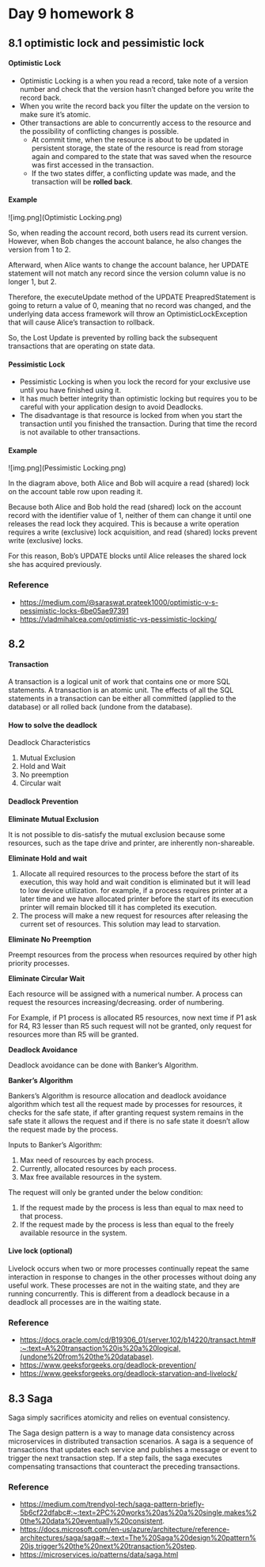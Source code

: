 # Day 9 homework 8

## 8.1 optimistic lock and pessimistic lock
#### Optimistic Lock
* Optimistic Locking is a when you read a record, take note of a version number and check that the version hasn’t changed before you write the record back. 
* When you write the record back you filter the update on the version to make sure it’s atomic.
* Other transactions are able to concurrently access to the resource and the possibility of conflicting changes is possible. 
  * At commit time, when the resource is about to be updated in persistent storage, the state of the resource is read from storage again and compared to the state that was saved when the resource was first accessed in the transaction. 
  * If the two states differ, a conflicting update was made, and the transaction will be **rolled back**.

#### Example
![img.png](Optimistic Locking.png)

So, when reading the account record, both users read its current version. However, when Bob changes the account balance, he also changes the version from 1 to 2.

Afterward, when Alice wants to change the account balance, her UPDATE statement will not match any record since the version column value is no longer 1, but 2.

Therefore, the executeUpdate method of the UPDATE PreapredStatement is going to return a value of 0, meaning that no record was changed, and the underlying data access framework will throw an OptimisticLockException that will cause Alice’s transaction to rollback.

So, the Lost Update is prevented by rolling back the subsequent transactions that are operating on state data.

#### Pessimistic Lock
* Pessimistic Locking is when you lock the record for your exclusive use until you have finished using it.
* It has much better integrity than optimistic locking but requires you to be careful with your application design to avoid Deadlocks.
* The disadvantage is that resource is locked from when you start the transaction until you finished the transaction. During that time the record is not available to other transactions.

#### Example
![img.png](Pessimistic Locking.png)

In the diagram above, both Alice and Bob will acquire a read (shared) lock on the account table row upon reading it.

Because both Alice and Bob hold the read (shared) lock on the account record with the identifier value of 1, neither of them can change it until one releases the read lock they acquired. This is because a write operation requires a write (exclusive) lock acquisition, and read (shared) locks prevent write (exclusive) locks.

For this reason, Bob’s UPDATE blocks until Alice releases the shared lock she has acquired previously.

### Reference
* https://medium.com/@saraswat.prateek1000/optimistic-v-s-pessimistic-locks-6be05ae97391
* https://vladmihalcea.com/optimistic-vs-pessimistic-locking/

## 8.2
#### Transaction
A transaction is a logical unit of work that contains one or more SQL statements. A transaction is an atomic unit. The effects of all the SQL statements in a transaction can be either all committed (applied to the database) or all rolled back (undone from the database).

#### How to solve the deadlock
Deadlock Characteristics
1. Mutual Exclusion 
2. Hold and Wait 
3. No preemption 
4. Circular wait
#### Deadlock Prevention
**Eliminate Mutual Exclusion**

It is not possible to dis-satisfy the mutual exclusion because some resources, such as the tape drive and printer, are inherently non-shareable.

**Eliminate Hold and wait**
1. Allocate all required resources to the process before the start of its execution, this way hold and wait condition is eliminated but it will lead to low device utilization. for example, if a process requires printer at a later time and we have allocated printer before the start of its execution printer will remain blocked till it has completed its execution.
2. The process will make a new request for resources after releasing the current set of resources. This solution may lead to starvation.

**Eliminate No Preemption**

Preempt resources from the process when resources required by other high priority processes.

**Eliminate Circular Wait**

Each resource will be assigned with a numerical number. A process can request the resources increasing/decreasing. order of numbering.

For Example, if P1 process is allocated R5 resources, now next time if P1 ask for R4, R3 lesser than R5 such request will not be granted, only request for resources more than R5 will be granted.

**Deadlock Avoidance**

Deadlock avoidance can be done with Banker’s Algorithm.

**Banker’s Algorithm**

Bankers’s Algorithm is resource allocation and deadlock avoidance algorithm which test all the request made by processes for resources, it checks for the safe state, if after granting request system remains in the safe state it allows the request and if there is no safe state it doesn’t allow the request made by the process.

Inputs to Banker’s Algorithm:
1. Max need of resources by each process. 
2. Currently, allocated resources by each process. 
3. Max free available resources in the system.

The request will only be granted under the below condition:
1. If the request made by the process is less than equal to max need to that process. 
2. If the request made by the process is less than equal to the freely available resource in the system.

#### Live lock (optional)
Livelock occurs when two or more processes continually repeat the same interaction in response to changes in the other processes without doing any useful work. These processes are not in the waiting state, and they are running concurrently. This is different from a deadlock because in a deadlock all processes are in the waiting state.

### Reference
* https://docs.oracle.com/cd/B19306_01/server.102/b14220/transact.htm#:~:text=A%20transaction%20is%20a%20logical,(undone%20from%20the%20database).
* https://www.geeksforgeeks.org/deadlock-prevention/
* https://www.geeksforgeeks.org/deadlock-starvation-and-livelock/

## 8.3 Saga
Saga simply sacrifices atomicity and relies on eventual consistency.

The Saga design pattern is a way to manage data consistency across microservices in distributed transaction scenarios. A saga is a sequence of transactions that updates each service and publishes a message or event to trigger the next transaction step. If a step fails, the saga executes compensating transactions that counteract the preceding transactions.

### Reference
* https://medium.com/trendyol-tech/saga-pattern-briefly-5b6cf22dfabc#:~:text=2PC%20works%20as%20a%20single,makes%20the%20data%20eventually%20consistent.
* https://docs.microsoft.com/en-us/azure/architecture/reference-architectures/saga/saga#:~:text=The%20Saga%20design%20pattern%20is,trigger%20the%20next%20transaction%20step.
* https://microservices.io/patterns/data/saga.html